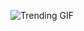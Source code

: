 
<!-- GIF_SECTION -->
![Trending GIF](https://media2.giphy.com/media/v1.Y2lkPThiYjIxNzcyY3FhdXN0YWtyNWM2czYzdDdxeW13M2Z3N3ZndGh1eWtsbDUyNTZibyZlcD12MV9naWZzX3NlYXJjaCZjdD1n/lOfSzpPeMb9gF2OJ5O/giphy.gif)
<!-- END_GIF_SECTION -->
